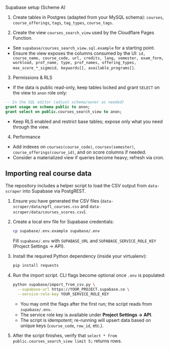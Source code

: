 Supabase setup (Scheme A)

1) Create tables in Postgres (adapted from your MySQL schema): `courses`, `course_offerings`, `tags`, `tag_types`, `course_tags`.

2) Create the view `courses_search_view` used by the Cloudflare Pages Function.

- See `supabase/courses_search_view.sql.example` for a starting point.
- Ensure the view exposes the columns consumed by the UI: 
  `id, course_name, course_code, url, credits, lang, semester, exam_form, workload, prof_name, type, prof_names, offering_types, max_score_*_sigmoid, keywords[], available_programs[]`.

3) Permissions & RLS

- If the data is public read-only, keep tables locked and grant `SELECT` on the view to `anon` role only:

```sql
-- In the SQL editor (adjust schema/owner as needed)
grant usage on schema public to anon;
grant select on public.courses_search_view to anon;
```

- Keep RLS enabled and restrict base tables; expose only what you need through the view.

4) Performance

- Add indexes on `courses(course_code)`, `courses(semester)`, `course_offerings(course_id)`, and on score columns if needed.
- Consider a materialized view if queries become heavy; refresh via cron.

## Importing real course data

The repository includes a helper script to load the CSV output from `data-scraper` into Supabase via PostgREST.

1. Ensure you have generated the CSV files (`data-scraper/data/epfl_courses.csv` and `data-scraper/data/courses_scores.csv`).
2. Create a local env file for Supabase credentials:

   ```bash
   cp supabase/.env.example supabase/.env
   ```

   Fill `supabase/.env` with `SUPABASE_URL` and `SUPABASE_SERVICE_ROLE_KEY` (Project Settings → API).

3. Install the required Python dependency (inside your virtualenv):

   ```bash
   pip install requests
   ```

4. Run the import script. CLI flags become optional once `.env` is populated:

   ```bash
   python supabase/import_from_csv.py \
     --supabase-url https://YOUR_PROJECT.supabase.co \
     --service-role-key YOUR_SERVICE_ROLE_KEY
   ```

   - You may omit the flags after the first run; the script reads from `supabase/.env`.
   - The service role key is available under **Project Settings → API**.
   - The script is idempotent; re-running will upsert data based on unique keys (`course_code`, `row_id`, etc.).
5. After the script finishes, verify that `select * from public.courses_search_view limit 5;` returns rows.
